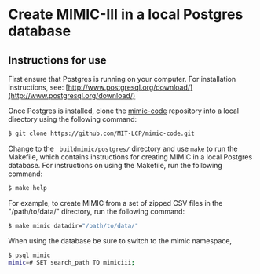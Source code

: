 # Create MIMIC-III in a local Postgres database

## Instructions for use

First ensure that Postgres is running on your computer. For installation instructions, see: [http://www.postgresql.org/download/](http://www.postgresql.org/download/)

Once Postgres is installed, clone the [mimic-code](https://github.com/MIT-LCP/mimic-code) repository into a local directory using the following command:

``` bash
$ git clone https://github.com/MIT-LCP/mimic-code.git
```

Change to the ``` buildmimic/postgres/``` directory and use ```make``` to run the Makefile, which contains instructions for creating MIMIC in a local Postgres database. For instructions on using the Makefile, run the following command:

``` bash
$ make help
```

For example, to create MIMIC from a set of zipped CSV files in the "/path/to/data/" directory, run the following command:

``` bash
$ make mimic datadir="/path/to/data/"    
```

When using the database be sure to switch to the mimic namespace,

```bash
$ psql mimic
mimic=# SET search_path TO mimiciii;
```
